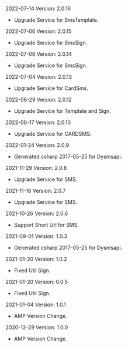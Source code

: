 2022-07-14 Version: 2.0.16
- Upgrade Service for SmsTemplate.

2022-07-06 Version: 2.0.15
- Upgrade Service for SmsSign.

2022-07-06 Version: 2.0.14
- Upgrade Service for SmsSign.

2022-07-04 Version: 2.0.13
- Upgrade Service for CardSms.

2022-06-29 Version: 2.0.12
- Upgrade Service for Template and Sign.

2022-06-17 Version: 2.0.10
- Upgrade Service for CARDSMS.

2022-01-24 Version: 2.0.9
- Generated csharp 2017-05-25 for Dysmsapi.

2021-11-29 Version: 2.0.8
- Upgrade Service for SMS.

2021-11-16 Version: 2.0.7
- Upgrade Service for SMS.

2021-10-26 Version: 2.0.6
- Support Short Url for SMS.

2021-09-01 Version: 1.0.3
- Generated csharp 2017-05-25 for Dysmsapi.

2021-01-20 Version: 1.0.2
-  Fixed Util Sign.

2021-01-20 Version: 0.0.5
-  Fixed Util Sign.

2021-01-04 Version: 1.0.1
- AMP Version Change.

2020-12-29 Version: 1.0.0
- AMP Version Change.

